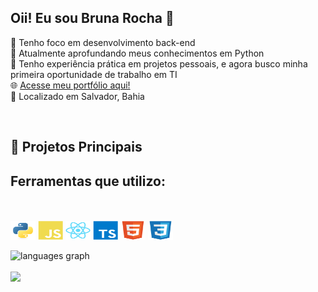 ## Oii! Eu sou Bruna Rocha 👋


<!--🎓 Estudante de **Ciência da Computação** um dia <br>-->
🔭 Tenho foco em desenvolvimento back-end <br>
🌱 Atualmente aprofundando meus conhecimentos em Python <br>
💼 Tenho experiência prática em projetos pessoais, e agora busco minha primeira oportunidade de trabalho em TI <br>
🌐 [Acesse meu portfólio aqui!](https://BrunaRch.github.io) <br>
📍 Localizado em Salvador, Bahia

<br>

## 🌟 Projetos Principais


<h2 align="left">Ferramentas que utilizo:</h2>
<br>
<div style="display: inline_block"><br>
  <img align="center" alt="Python" height="30" width="40" src="https://raw.githubusercontent.com/devicons/devicon/master/icons/python/python-original.svg">
  <img align="center" alt="Js" height="30" width="40" src="https://raw.githubusercontent.com/devicons/devicon/master/icons/javascript/javascript-plain.svg">
  <img align="center" alt="React" height="30" width="40" src="https://raw.githubusercontent.com/devicons/devicon/master/icons/react/react-original.svg">
  <img align="center" alt="Ts" height="30" width="40" src="https://raw.githubusercontent.com/devicons/devicon/master/icons/typescript/typescript-plain.svg">
  <img align="center" alt="HTML" height="30" width="40" src="https://raw.githubusercontent.com/devicons/devicon/master/icons/html5/html5-original.svg">
  <img align="center" alt="CSS" height="30" width="40" src="https://raw.githubusercontent.com/devicons/devicon/master/icons/css3/css3-original.svg">
</div>
<br>

<div align="left">
<!--   <img src="https://github-readme-stats.vercel.app/api?username=BrunaRch&hide_title=false&hide_rank=false&show_icons=true&include_all_commits=true&count_private=true&disable_animations=false&theme=dracula&locale=en&hide_border=false" height="150" alt="stats graph"  /> <br> -->
  <img src="https://github-readme-stats.vercel.app/api/top-langs?username=BrunaRch&locale=en&hide_title=false&layout=compact&card_width=320&langs_count=5&theme=cobalt&hide_border=false" height="150" alt="languages graph"  />
</div>
<br>



<div> 
  <a href="https://www.linkedin.com/in/bruna-rocha-0a4353241/" target="_blank"><img src="https://img.shields.io/badge/-LinkedIn-%230077B5?style=for-the-badge&logo=linkedin&logoColor=white" target="_blank"></a> 
</div>
